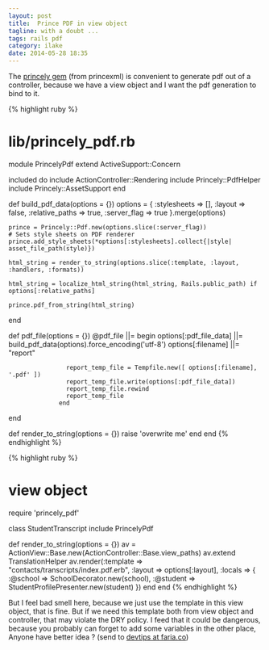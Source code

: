 ```yaml
---
layout: post
title:  Prince PDF in view object
tagline: with a doubt ...
tags: rails pdf
category: ilake
date: 2014-05-28 18:35
---
```

The [princely gem][1] (from princexml) is convenient to generate pdf out of a controller, because we have a view object and I want the pdf generation to bind to it.


{% highlight ruby %}
# lib/princely_pdf.rb
module PrincelyPdf
  extend ActiveSupport::Concern

  included do
    include ActionController::Rendering
    include Princely::PdfHelper
    include Princely::AssetSupport
  end

  def build_pdf_data(options = {})
    options = {
      :stylesheets => [],
      :layout => false,
      :relative_paths => true,
      :server_flag => true
    }.merge(options)

    prince = Princely::Pdf.new(options.slice(:server_flag))
    # Sets style sheets on PDF renderer
    prince.add_style_sheets(*options[:stylesheets].collect{|style| asset_file_path(style)})

    html_string = render_to_string(options.slice(:template, :layout, :handlers, :formats))

    html_string = localize_html_string(html_string, Rails.public_path) if options[:relative_paths]

    prince.pdf_from_string(html_string)
  end

  def pdf_file(options = {})
    @pdf_file ||= begin
                    options[:pdf_file_data] ||= build_pdf_data(options).force_encoding('utf-8')
                    options[:filename] ||= "report"

                    report_temp_file = Tempfile.new([ options[:filename], '.pdf' ])
                    report_temp_file.write(options[:pdf_file_data])
                    report_temp_file.rewind
                    report_temp_file
                  end
  end

  def render_to_string(options = {})
    raise 'overwrite me'
  end
end
{% endhighlight %}

{% highlight ruby %}
# view object
require 'princely_pdf'

class StudentTranscript
  include PrincelyPdf

  def render_to_string(options = {})
    av = ActionView::Base.new(ActionController::Base.view_paths)
    av.extend TranslationHelper
    av.render(:template => "contacts/transcripts/index.pdf.erb",
              :layout => options[:layout],
              :locals => {
                          :@school => SchoolDecorator.new(school),
                          :@student => StudentProfilePresenter.new(student)
                         })
  end
end
{% endhighlight %}


But I feel bad smell here, because we just use the template in this view object, that is fine. But if we need this template both  from view object and controller, that may violate the DRY policy. I feed that it could be dangerous, because you probably can forget to add some variables in the other place, Anyone have better idea ? (send to <a href="mailtodevtips@faria.co">devtips at faria.co</a>)

[1]: https://github.com/mbleigh/princely

